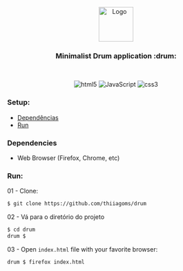 <div align="center">
    <p>
        <a href="https://github.com/thiiagoms/quest-produtos">
          <img src="assets/img/quest.png" alt="Logo" width="80" height="80">
        </a>
        <h3 align="center">Minimalist Drum application :drum:</h3>
    </p>
    <br>
    <p float="left">
        <img
            src="https://img.shields.io/badge/HTML5-E34F26?style=for-the-badge&logo=html5&logoColor=white"
            alt="html5"
        >
        <img
            src="https://img.shields.io/badge/JavaScript-F7DF1E?style=for-the-badge&logo=javascript&logoColor=black"
            alt="JavaScript"
        >
        <img
            src="https://img.shields.io/badge/CSS3-1572B6?style=for-the-badge&logo=css3&logoColor=white"
            alt="css3"
        >
    </p>
</div>

### Setup:

- [Dependências](#Dependencies)
- [Run](#Run)


### Dependencies

- Web Browser (Firefox, Chrome, etc)

### Run:

01 - Clone:
```bash
$ git clone https://github.com/thiiagoms/drum
```

02 - Vá para o diretório do projeto
```bash
$ cd drum
drum $
```

03 - Open  `index.html` file with your favorite browser:
```bash
drum $ firefox index.html
```